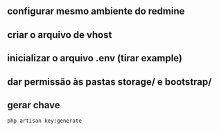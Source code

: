 
## configurar mesmo ambiente do redmine

## criar o arquivo de vhost

## inicializar o arquivo .env (tirar example)

## dar permissão às pastas storage/ e bootstrap/

## gerar chave

```
php artisan key:generate
```

